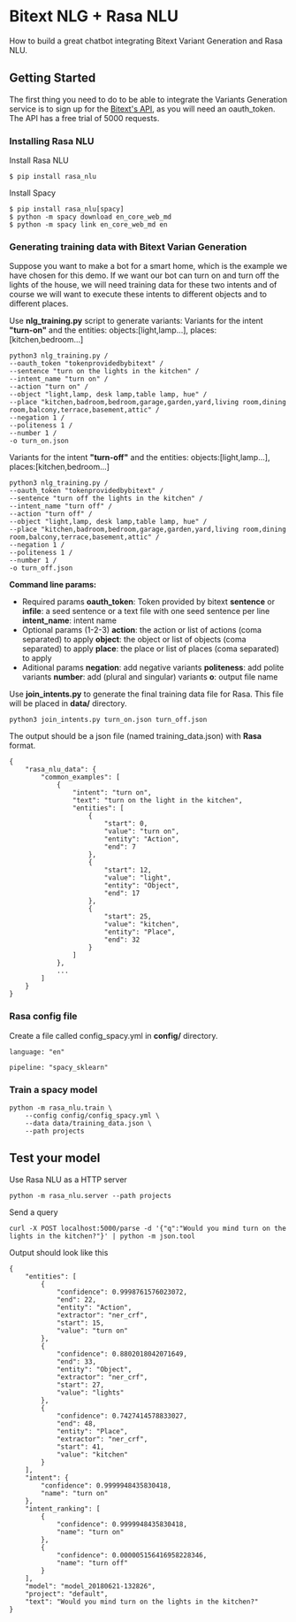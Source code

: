 # Bitext NLG + Rasa NLU

How to build a great chatbot integrating Bitext Variant Generation and Rasa NLU.

## Getting Started

The first thing you need to do to be able to integrate the Variants Generation service is to sign up for the [Bitext's API](https://api.bitext.com/#/login/), as you will need an oauth_token. The API has a free trial of 5000 requests. 


### Installing Rasa NLU

Install Rasa NLU

```
$ pip install rasa_nlu
```

Install Spacy

```
$ pip install rasa_nlu[spacy]
$ python -m spacy download en_core_web_md
$ python -m spacy link en_core_web_md en
```

### Generating training data with Bitext Varian Generation

Suppose you want to make a bot for a smart home, which is the example we have chosen for this demo. If we want our bot can turn on and turn off the lights of the house, we will need training data for these two intents and of course we will want to execute these intents to different objects and to different places.

Use **nlg_training.py** script to generate variants:
Variants for the intent **"turn-on"** and the entities: objects:[light,lamp...], places:[kitchen,bedroom...]
```
python3 nlg_training.py /
--oauth_token "tokenprovidedbybitext" / 
--sentence "turn on the lights in the kitchen" /
--intent_name "turn on" /
--action "turn on" /
--object "light,lamp, desk lamp,table lamp, hue" /
--place "kitchen,badroom,bedroom,garage,garden,yard,living room,dining room,balcony,terrace,basement,attic" /
--negation 1 /
--politeness 1 /
--number 1 /
-o turn_on.json
```

Variants for the intent **"turn-off"** and the entities: objects:[light,lamp...], places:[kitchen,bedroom...]
```
python3 nlg_training.py /
--oauth_token "tokenprovidedbybitext" / 
--sentence "turn off the lights in the kitchen" /
--intent_name "turn off" /
--action "turn off" /
--object "light,lamp, desk lamp,table lamp, hue" /
--place "kitchen,badroom,bedroom,garage,garden,yard,living room,dining room,balcony,terrace,basement,attic" /
--negation 1 /
--politeness 1 /
--number 1 /
-o turn_off.json
```

**Command line params:**
* Required params
**oauth_token**: Token provided by bitext
**sentence** or **infile**: a seed sentence or a text file with one seed sentence per line
**intent_name**: intent name
* Optional params (1-2-3)
**action**: the action or list of actions (coma separated) to apply
**object**: the object or list of objects (coma separated) to apply
**place**: the place or list of places (coma separated) to apply
* Aditional params
**negation**: add negative variants
**politeness**: add polite variants
**number**: add (plural and singular) variants
**o**: output file name

Use **join_intents.py** to generate the final training data file for Rasa. This file will be placed in **data/** directory.
```
python3 join_intents.py turn_on.json turn_off.json
```

The output should be a json file (named training_data.json) with **Rasa** format.

```
{
	"rasa_nlu_data": {
		"common_examples": [
			{
				"intent": "turn on",
				"text": "turn on the light in the kitchen",
				"entities": [
					{
						"start": 0,
						"value": "turn on",
						"entity": "Action",
						"end": 7
					},
					{
						"start": 12,
						"value": "light",
						"entity": "Object",
						"end": 17
					},
					{
						"start": 25,
						"value": "kitchen",
						"entity": "Place",
						"end": 32
					}
				]
			},
			...
		]
	}
}
```

### Rasa config file

Create a file called config_spacy.yml in **config/** directory.

```
language: "en"

pipeline: "spacy_sklearn"
```

### Train a spacy model

```
python -m rasa_nlu.train \
    --config config/config_spacy.yml \
    --data data/training_data.json \
    --path projects
```

## Test your model

Use Rasa NLU as a HTTP server
```
python -m rasa_nlu.server --path projects
```
Send a query
```
curl -X POST localhost:5000/parse -d '{"q":"Would you mind turn on the lights in the kitchen?"}' | python -m json.tool
```
Output should look like this
```
{
	"entities": [
		{
			"confidence": 0.9998761576023072,
			"end": 22,
			"entity": "Action",
			"extractor": "ner_crf",
			"start": 15,
			"value": "turn on"
		},
		{
			"confidence": 0.8802018042071649,
			"end": 33,
			"entity": "Object",
			"extractor": "ner_crf",
			"start": 27,
			"value": "lights"
		},
		{
			"confidence": 0.7427414578833027,
			"end": 48,
			"entity": "Place",
			"extractor": "ner_crf",
			"start": 41,
			"value": "kitchen"
		}
	],
	"intent": {
		"confidence": 0.9999948435830418,
		"name": "turn on"
	},
	"intent_ranking": [
		{
			"confidence": 0.9999948435830418,
			"name": "turn on"
		},
		{
			"confidence": 0.000005156416958228346,
			"name": "turn off"
		}
	],
	"model": "model_20180621-132826",
	"project": "default",
	"text": "Would you mind turn on the lights in the kitchen?"
}
```


